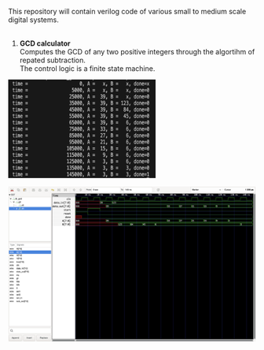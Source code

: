 This repository will contain verilog code of various small to medium scale digital systems.  
<br/>
1. **GCD calculator** <br/>
Computes the GCD of any two positive integers through the algortihm of repated subtraction.  
The control logic is a finite state machine.

<img src="https://github.com/Subash792/HM/blob/main/gcd_calculator/GCD_log.png" alt="Description" width="300" height="200">


![alt text](https://github.com/Subash792/HM/blob/main/gcd_calculator/GCD_waveforms.png) 


